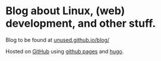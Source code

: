 
# Blog about Linux, (web) development, and other stuff.

Blog to be found at [unused.github.io/blog/](https://unused.github.io/blog/)

Hosted on [GitHub](https://unused.github.io/blog/) using [github pages](https://pages.github.com/) and [hugo](https://gohugo.io/).
